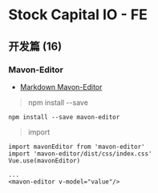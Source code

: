 # Stock Capital IO - FE

## 开发篇 (16)

### Mavon-Editor

- [Markdown Mavon-Editor](/sample/fe/mavon)

> npm install --save

    npm install --save mavon-editor

> import

    import mavonEditor from 'mavon-editor'
    import 'mavon-editor/dist/css/index.css'
    Vue.use(mavonEditor)

    ...
    <mavon-editor v-model="value"/>